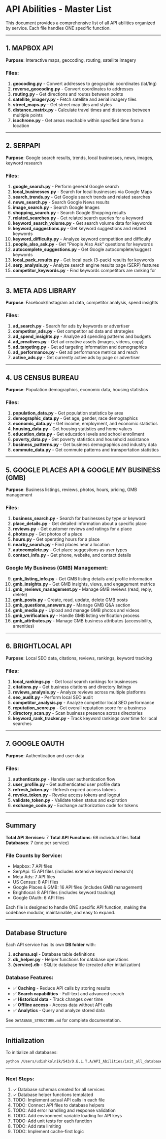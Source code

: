 # API Abilities - Master List

This document provides a comprehensive list of all API abilities organized by service. Each file handles ONE specific function.

---

## 1. MAPBOX API
**Purpose**: Interactive maps, geocoding, routing, satellite imagery

### Files:
1. **geocoding.py** - Convert addresses to geographic coordinates (lat/lng)
2. **reverse_geocoding.py** - Convert coordinates to addresses
3. **routing.py** - Get directions and routes between points
4. **satellite_imagery.py** - Fetch satellite and aerial imagery tiles
5. **street_maps.py** - Get street map tiles and styles
6. **distance_matrix.py** - Calculate travel times and distances between multiple points
7. **isochrone.py** - Get areas reachable within specified time from a location

---

## 2. SERPAPI
**Purpose**: Google search results, trends, local businesses, news, images, keyword research

### Files:
1. **google_search.py** - Perform general Google search
2. **local_businesses.py** - Search for local businesses via Google Maps
3. **search_trends.py** - Get Google search trends and related searches
4. **news_search.py** - Search Google News results
5. **image_search.py** - Search Google Images
6. **shopping_search.py** - Search Google Shopping results
7. **related_searches.py** - Get related search queries for a keyword
8. **keyword_search_volume.py** - Get search volume data for keywords
9. **keyword_suggestions.py** - Get keyword suggestions and related keywords
10. **keyword_difficulty.py** - Analyze keyword competition and difficulty
11. **people_also_ask.py** - Get "People Also Ask" questions for keywords
12. **autocomplete_suggestions.py** - Get Google autocomplete/suggest keywords
13. **local_pack_results.py** - Get local pack (3-pack) results for keywords
14. **serp_analysis.py** - Analyze search engine results page (SERP) features
15. **competitor_keywords.py** - Find keywords competitors are ranking for

---

## 3. META ADS LIBRARY
**Purpose**: Facebook/Instagram ad data, competitor analysis, spend insights

### Files:
1. **ad_search.py** - Search for ads by keywords or advertiser
2. **competitor_ads.py** - Get competitor ad data and strategies
3. **ad_spend_insights.py** - Analyze ad spending patterns and budgets
4. **ad_creatives.py** - Get ad creative assets (images, videos, copy)
5. **ad_targeting.py** - Get ad targeting information and demographics
6. **ad_performance.py** - Get ad performance metrics and reach
7. **active_ads.py** - Get currently active ads by page or advertiser

---

## 4. US CENSUS BUREAU
**Purpose**: Population demographics, economic data, housing statistics

### Files:
1. **population_data.py** - Get population statistics by area
2. **demographic_data.py** - Get age, gender, race demographics
3. **economic_data.py** - Get income, employment, and economic statistics
4. **housing_data.py** - Get housing statistics and home values
5. **education_data.py** - Get education levels and school enrollment
6. **poverty_data.py** - Get poverty statistics and household assistance
7. **business_patterns.py** - Get business demographics and industry data
8. **commute_data.py** - Get commute patterns and transportation statistics

---

## 5. GOOGLE PLACES API & GOOGLE MY BUSINESS (GMB)
**Purpose**: Business listings, reviews, photos, hours, pricing, GMB management

### Files:
1. **business_search.py** - Search for businesses by type or keyword
2. **place_details.py** - Get detailed information about a specific place
3. **reviews.py** - Get customer reviews and ratings for a place
4. **photos.py** - Get photos of a place
5. **hours.py** - Get operating hours for a place
6. **nearby_search.py** - Find places near a location
7. **autocomplete.py** - Get place suggestions as user types
8. **contact_info.py** - Get phone, website, and contact details

### Google My Business (GMB) Management:
9. **gmb_listing_info.py** - Get GMB listing details and profile information
10. **gmb_insights.py** - Get GMB insights, views, and engagement metrics
11. **gmb_reviews_management.py** - Manage GMB reviews (read, reply, delete)
12. **gmb_posts.py** - Create, read, update, delete GMB posts
13. **gmb_questions_answers.py** - Manage GMB Q&A section
14. **gmb_media.py** - Upload and manage GMB photos and videos
15. **gmb_verification.py** - Handle GMB listing verification process
16. **gmb_attributes.py** - Manage GMB business attributes (accessibility, amenities)

---

## 6. BRIGHTLOCAL API
**Purpose**: Local SEO data, citations, reviews, rankings, keyword tracking

### Files:
1. **local_rankings.py** - Get local search rankings for businesses
2. **citations.py** - Get business citations and directory listings
3. **reviews_analysis.py** - Analyze reviews across multiple platforms
4. **seo_audit.py** - Perform local SEO audit
5. **competitor_analysis.py** - Analyze competitor local SEO performance
6. **reputation_score.py** - Get overall reputation score for a business
7. **directory_scan.py** - Scan business presence across directories
8. **keyword_rank_tracker.py** - Track keyword rankings over time for local searches

---

## 7. GOOGLE OAUTH
**Purpose**: Authentication and user data

### Files:
1. **authenticate.py** - Handle user authentication flow
2. **user_profile.py** - Get authenticated user profile data
3. **refresh_token.py** - Refresh expired access tokens
4. **revoke_token.py** - Revoke access tokens and logout
5. **validate_token.py** - Validate token status and expiration
6. **exchange_code.py** - Exchange authorization code for tokens

---

## Summary

**Total API Services**: 7
**Total API Functions**: 68 individual files
**Total Databases**: 7 (one per service)

### File Counts by Service:
- Mapbox: 7 API files
- SerpApi: 15 API files (includes extensive keyword research)
- Meta Ads: 7 API files
- US Census: 8 API files
- Google Places & GMB: 16 API files (includes GMB management)
- Brightlocal: 8 API files (includes keyword tracking)
- Google OAuth: 6 API files

Each file is designed to handle ONE specific API function, making the codebase modular, maintainable, and easy to expand.

---

## Database Structure

Each API service has its own **DB folder** with:
1. **schema.sql** - Database table definitions
2. **db_helper.py** - Helper functions for database operations
3. **{service}.db** - SQLite database file (created after initialization)

### Database Features:
- ✅ **Caching** - Reduce API calls by storing results
- ✅ **Search capabilities** - Full-text and advanced search
- ✅ **Historical data** - Track changes over time
- ✅ **Offline access** - Access data without API calls
- ✅ **Analytics** - Query and analyze stored data

See `DATABASE_STRUCTURE.md` for complete documentation.

---

## Initialization

To initialize all databases:
```bash
python /Users/udishkolnik/543/D.E.L.T.A/API_Abilities/init_all_databases.py
```

---

### Next Steps:
1. ✓ Database schemas created for all services
2. ✓ Database helper functions templated
3. TODO: Implement actual API calls in each file
4. TODO: Connect API files to database helpers
5. TODO: Add error handling and response validation
6. TODO: Add environment variable loading for API keys
7. TODO: Add unit tests for each function
8. TODO: Add rate limiting
9. TODO: Implement cache-first logic

